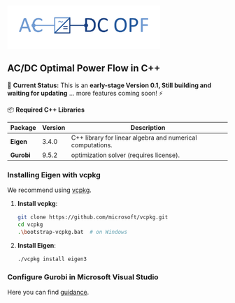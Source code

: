 <p align="left">
  <img src="OPF_cpp.png" alt="Logo" width="350">
</p>   

## AC/DC Optimal Power Flow in C++

🚀 **Current Status:** This is an **early-stage Version 0.1, Still building and waiting for updating** ... more features coming soon! ⚡

📦 **Required C++ Libraries**

| **Package** | **Version** | **Description**                                                  |
|-------------|-------------|------------------------------------------------------------------|
| **Eigen**   |  3.4.0      |  C++ library for linear algebra and numerical computations. |
| **Gurobi**  |  9.5.2       | optimization solver (requires license). |

### Installing Eigen with vcpkg
We recommend using [vcpkg](https://github.com/microsoft/vcpkg).
1. **Install vcpkg**:
   ```bash
   git clone https://github.com/microsoft/vcpkg.git
   cd vcpkg
   .\bootstrap-vcpkg.bat  # on Windows

2. **Install Eigen**:
   ```bash
   ./vcpkg install eigen3

### Configure Gurobi in Microsoft Visual Studio
Here you can find [guidance](https://support.gurobi.com/hc/en-us/articles/360013194392-How-do-I-configure-a-new-Gurobi-C-project-with-Microsoft-Visual-Studio).

